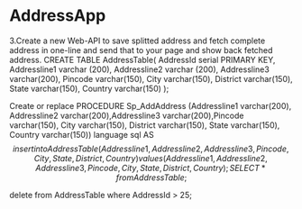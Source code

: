 # AddressApp
3.Create a new Web-API to save splitted address and fetch complete address in one-line and send that to your page and show back fetched address.
CREATE TABLE AddressTable(
	AddressId serial PRIMARY KEY,
	Addressline1 varchar (200),
	Addressline2 varchar (200),
	Addressline3 varchar(200),
	Pincode varchar(150),
	City varchar(150),
	District varchar(150),
	State varchar(150),
	Country varchar(150)
	);
	
Create or replace PROCEDURE Sp_AddAddress
(Addressline1 varchar(200),
Addressline2 varchar(200),Addressline3 varchar(200),Pincode varchar(150),
	City varchar(150),
	District varchar(150),
	State varchar(150),
	Country varchar(150))
language sql
AS
$$
insert into AddressTable(Addressline1,Addressline2,Addressline3,Pincode,City,State,District,Country)
values(Addressline1,Addressline2,Addressline3,Pincode,City,State,District,Country);
SELECT * from AddressTable;
$$

delete from AddressTable where AddressId > 25;

